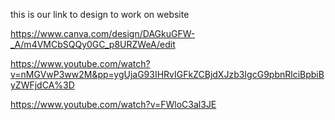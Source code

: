 this is our link to design to work on website

https://www.canva.com/design/DAGkuGFW-_A/m4VMCbSQQy0GC_p8URZWeA/edit


https://www.youtube.com/watch?v=nMGVwP3ww2M&pp=ygUjaG93IHRvIGFkZCBjdXJzb3IgcG9pbnRlciBpbiByZWFjdCA%3D

<!-- second link for portfolio design idea  -->

https://www.youtube.com/watch?v=FWloC3al3JE
